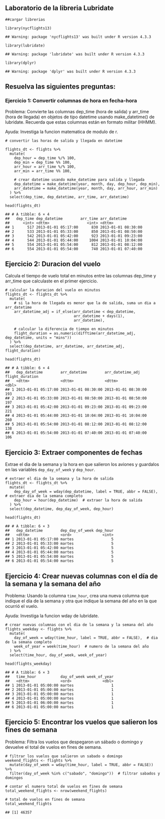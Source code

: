 ## Laboratorio de la libreria Lubridate

    ##cargar librerias

    library(nycflights13)

    ## Warning: package 'nycflights13' was built under R version 4.3.3

    library(lubridate)

    ## Warning: package 'lubridate' was built under R version 4.3.3

    library(dplyr)

    ## Warning: package 'dplyr' was built under R version 4.3.3

## Resuelva las siguientes preguntas:

### Ejercicio 1: Convertir columnas de hora en fecha-hora

Problema: Convierte las columnas dep\_time (hora de salida) y arr\_time
(hora de llegada) en objetos de tipo datetime usando make\_datetime() de
lubridate. Recuerda que estas columnas están en formato militar (HHMM).

Ayuda: Investiga la funcion matematica de modulo de r.

    # convertir las horas de salida y llegada en datetime

    flights_dt <- flights %>%
      mutate(
        dep_hour = dep_time %/% 100,
        dep_min = dep_time %% 100,
        arr_hour = arr_time %/% 100,
        arr_min = arr_time %% 100,
        
        # crear datetime usando make_datetime para salida y llegada
        dep_datetime = make_datetime(year, month, day, dep_hour, dep_min),
        arr_datetime = make_datetime(year, month, day, arr_hour, arr_min)
      ) %>%
      select(dep_time, dep_datetime, arr_time, arr_datetime)

    head(flights_dt)

    ## # A tibble: 6 × 4
    ##   dep_time dep_datetime        arr_time arr_datetime       
    ##      <int> <dttm>                 <int> <dttm>             
    ## 1      517 2013-01-01 05:17:00      830 2013-01-01 08:30:00
    ## 2      533 2013-01-01 05:33:00      850 2013-01-01 08:50:00
    ## 3      542 2013-01-01 05:42:00      923 2013-01-01 09:23:00
    ## 4      544 2013-01-01 05:44:00     1004 2013-01-01 10:04:00
    ## 5      554 2013-01-01 05:54:00      812 2013-01-01 08:12:00
    ## 6      554 2013-01-01 05:54:00      740 2013-01-01 07:40:00

## Ejercicio 2: Duracion del vuelo

Calcula el tiempo de vuelo total en minutos entre las columnas dep\_time
y arr\_time que calculaste en el primer ejercicio.

    # calcular la duracion del vuelo en minutos
    flights_dt <- flights_dt %>%
      mutate(
        # si la hora de llegada es menor que la de salida, suma un dia a arr_datetime
        arr_datetime_adj = if_else(arr_datetime < dep_datetime, 
                                   arr_datetime + days(1), 
                                   arr_datetime),
        
        # calcular la diferencia de tiempo en minutos
        flight_duration = as.numeric(difftime(arr_datetime_adj, dep_datetime, units = "mins"))
      ) %>%
      select(dep_datetime, arr_datetime, arr_datetime_adj, flight_duration)

    head(flights_dt)

    ## # A tibble: 6 × 4
    ##   dep_datetime        arr_datetime        arr_datetime_adj    flight_duration
    ##   <dttm>              <dttm>              <dttm>                        <dbl>
    ## 1 2013-01-01 05:17:00 2013-01-01 08:30:00 2013-01-01 08:30:00             193
    ## 2 2013-01-01 05:33:00 2013-01-01 08:50:00 2013-01-01 08:50:00             197
    ## 3 2013-01-01 05:42:00 2013-01-01 09:23:00 2013-01-01 09:23:00             221
    ## 4 2013-01-01 05:44:00 2013-01-01 10:04:00 2013-01-01 10:04:00             260
    ## 5 2013-01-01 05:54:00 2013-01-01 08:12:00 2013-01-01 08:12:00             138
    ## 6 2013-01-01 05:54:00 2013-01-01 07:40:00 2013-01-01 07:40:00             106

## Ejercicio 3: Extraer componentes de fechas

Extrae el dia de la semana y la hora en que salieron los aviones y
guardalos en las variables `dep_day_of_week` y `dep_hour`.

    # extraer el dia de la semana y la hora de salida
    flights_dt <- flights_dt %>%
      mutate(
        dep_day_of_week = wday(dep_datetime, label = TRUE, abbr = FALSE),  # extraer dia de la semana completo
        dep_hour = hour(dep_datetime)  # extraer la hora de salida
      ) %>%
      select(dep_datetime, dep_day_of_week, dep_hour)

    head(flights_dt)

    ## # A tibble: 6 × 3
    ##   dep_datetime        dep_day_of_week dep_hour
    ##   <dttm>              <ord>              <int>
    ## 1 2013-01-01 05:17:00 martes                 5
    ## 2 2013-01-01 05:33:00 martes                 5
    ## 3 2013-01-01 05:42:00 martes                 5
    ## 4 2013-01-01 05:44:00 martes                 5
    ## 5 2013-01-01 05:54:00 martes                 5
    ## 6 2013-01-01 05:54:00 martes                 5

## Ejercicio 4: Crear nuevas columnas con el día de la semana y la semana del año

Problema: Usando la columna `time_hour`, crea una nueva columna que
indique el día de la semana y otra que indique la semana del año en la
que ocurrió el vuelo.

Ayuda: Investiga la funcion wday de lubridate.

    # crear nuevas columnas con el dia de la semana y la semana del año
    flights_weekday <- flights %>%
      mutate(
        day_of_week = wday(time_hour, label = TRUE, abbr = FALSE),  # dia de la semana completo
        week_of_year = week(time_hour)  # numero de la semana del año
      ) %>%
      select(time_hour, day_of_week, week_of_year)

    head(flights_weekday)

    ## # A tibble: 6 × 3
    ##   time_hour           day_of_week week_of_year
    ##   <dttm>              <ord>              <dbl>
    ## 1 2013-01-01 05:00:00 martes                 1
    ## 2 2013-01-01 05:00:00 martes                 1
    ## 3 2013-01-01 05:00:00 martes                 1
    ## 4 2013-01-01 05:00:00 martes                 1
    ## 5 2013-01-01 06:00:00 martes                 1
    ## 6 2013-01-01 05:00:00 martes                 1

## Ejercicio 5: Encontrar los vuelos que salieron los fines de semana

Problema: Filtra los vuelos que despegaron un sábado o domingo y
devuelve el total de vuelos en fines de semana.

    # filtrar los vuelos que salieron un sabado o domingo
    weekend_flights <- flights %>%
      mutate(day_of_week = wday(time_hour, label = TRUE, abbr = FALSE)) %>%
      filter(day_of_week %in% c("sabado", "domingo"))  # filtrar sabados y domingos

    # contar el numero total de vuelos en fines de semana
    total_weekend_flights <- nrow(weekend_flights)

    # total de vuelos en fines de semana
    total_weekend_flights

    ## [1] 46357
